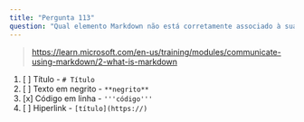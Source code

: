 ```yaml
---
title: "Pergunta 113"
question: "Qual elemento Markdown não está corretamente associado à sua sintaxe?"
---
```



> https://learn.microsoft.com/en-us/training/modules/communicate-using-markdown/2-what-is-markdown

1. [ ] Título - `# Título`
1. [ ] Texto em negrito - `**negrito**`
1. [x] Código em linha - `'''código'''`
1. [ ] Hiperlink - `[título](https://)`
